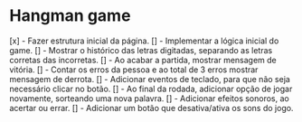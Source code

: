 # Hangman game

[x] - Fazer estrutura inicial da página.
[] - Implementar a lógica inicial do game.
[] - Mostrar o histórico das letras digitadas, separando as letras corretas das incorretas.
[] - Ao acabar a partida, mostrar mensagem de vitória.
[] - Contar os erros da pessoa e ao total de 3 erros mostrar mensagem de derrota.
[] - Adicionar eventos de teclado, para que não seja necessário clicar no botão.
[] - Ao final da rodada, adicionar opção de jogar novamente, sorteando uma nova palavra.
[] - Adicionar efeitos sonoros, ao acertar ou errar.
[] - Adicionar um botão que desativa/ativa os sons do jogo.